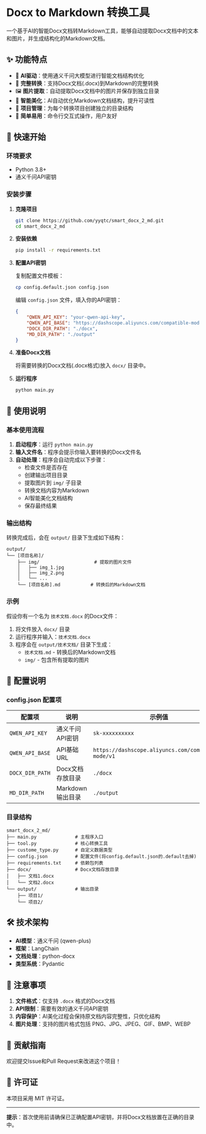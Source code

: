 # Docx to Markdown 转换工具

一个基于AI的智能Docx文档转Markdown工具，能够自动提取Docx文档中的文本和图片，并生成结构化的Markdown文档。

## ✨ 功能特点

- 🤖 **AI驱动**：使用通义千问大模型进行智能文档结构优化
- 📄 **完整转换**：支持Docx文档(.docx)到Markdown的完整转换
- 🖼️ **图片提取**：自动提取Docx文档中的图片并保存到独立目录
- 🎨 **智能美化**：AI自动优化Markdown文档结构，提升可读性
- 📁 **项目管理**：为每个转换项目创建独立的目录结构
- 🔧 **简单易用**：命令行交互式操作，用户友好

## 🚀 快速开始

### 环境要求

- Python 3.8+
- 通义千问API密钥

### 安装步骤

1. **克隆项目**
   ```bash
   git clone https://github.com/yyqtc/smart_docx_2_md.git
   cd smart_docx_2_md
   ```

2. **安装依赖**
   ```bash
   pip install -r requirements.txt
   ```

3. **配置API密钥**
   
   复制配置文件模板：
   ```bash
   cp config.default.json config.json
   ```
   
   编辑 `config.json` 文件，填入你的API密钥：
   ```json
   {
       "QWEN_API_KEY": "your-qwen-api-key",
       "QWEN_API_BASE": "https://dashscope.aliyuncs.com/compatible-mode/v1",
       "DOCX_DIR_PATH": "./docx",
       "MD_DIR_PATH": "./output"
   }
   ```

4. **准备Docx文档**
   
   将需要转换的Docx文档(.docx格式)放入 `docx/` 目录中。

5. **运行程序**
   ```bash
   python main.py
   ```

## 📖 使用说明

### 基本使用流程

1. **启动程序**：运行 `python main.py`
2. **输入文件名**：程序会提示你输入要转换的Docx文件名
3. **自动处理**：程序会自动完成以下步骤：
   - 检查文件是否存在
   - 创建输出项目目录
   - 提取图片到 `img/` 子目录
   - 转换文档内容为Markdown
   - AI智能美化文档结构
   - 保存最终结果

### 输出结构

转换完成后，会在 `output/` 目录下生成如下结构：

```
output/
└── [项目名称]/
    ├── img/                    # 提取的图片文件
    │   ├── img_1.jpg
    │   ├── img_2.png
    │   └── ...
    └── [项目名称].md           # 转换后的Markdown文档
```

### 示例

假设你有一个名为 `技术文档.docx` 的Docx文件：

1. 将文件放入 `docx/` 目录
2. 运行程序并输入：`技术文档.docx`
3. 程序会在 `output/技术文档/` 目录下生成：
   - `技术文档.md` - 转换后的Markdown文档
   - `img/` - 包含所有提取的图片

## 🔧 配置说明

### config.json 配置项

| 配置项 | 说明 | 示例值 |
|--------|------|--------|
| `QWEN_API_KEY` | 通义千问API密钥 | `sk-xxxxxxxxxx` |
| `QWEN_API_BASE` | API基础URL | `https://dashscope.aliyuncs.com/compatible-mode/v1` |
| `DOCX_DIR_PATH` | Docx文档存放目录 | `./docx` |
| `MD_DIR_PATH` | Markdown输出目录 | `./output` |

### 目录结构

```
smart_docx_2_md/
├── main.py              # 主程序入口
├── tool.py              # 核心转换工具
├── custome_type.py      # 自定义数据类型
├── config.json          # 配置文件(将config.default.json的.default去掉)
├── requirements.txt     # 依赖包列表
├── docx/                # Docx文档存放目录
│   ├── 文档1.docx
│   └── 文档2.docx
└── output/              # 输出目录
    ├── 项目1/
    └── 项目2/
```

## 🛠️ 技术架构

- **AI模型**：通义千问 (qwen-plus)
- **框架**：LangChain
- **文档处理**：python-docx
- **类型系统**：Pydantic

## 📝 注意事项

1. **文件格式**：仅支持 `.docx` 格式的Docx文档
2. **API限制**：需要有效的通义千问API密钥
3. **内容保护**：AI美化过程会保持原文档内容完整性，只优化结构
4. **图片处理**：支持的图片格式包括 PNG、JPG、JPEG、GIF、BMP、WEBP

## 🤝 贡献指南

欢迎提交Issue和Pull Request来改进这个项目！

## 📄 许可证

本项目采用 MIT 许可证。

---

**提示**：首次使用前请确保已正确配置API密钥，并将Docx文档放置在正确的目录中。
